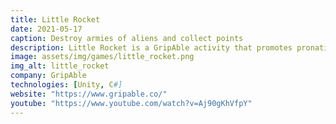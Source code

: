 ```yaml
---
title: Little Rocket
date: 2021-05-17
caption: Destroy armies of aliens and collect points
description: Little Rocket is a GripAble activity that promotes pronation/supination for exercise and rehabilitation. Explore the universe with your cute little spaceship and destroy an army of alien spaceship as they're trying to stop you. Play through regular level, bonus rounds and boss battles and achieve as many points as possible!
image: assets/img/games/little_rocket.png
img_alt: little_rocket
company: GripAble
technologies: [Unity, C#]
website: "https://www.gripable.co/"
youtube: "https://www.youtube.com/watch?v=Aj90gKhVfpY"
---
```

